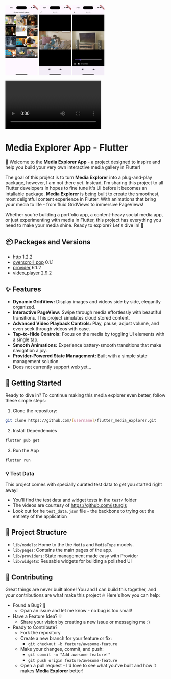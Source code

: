 <img src="lib/assets/img_01.png" alt="image one" width="20%">
<img src="lib/assets/img_02.png" alt="image two" width="20%">
<img src="lib/assets/img_03.png" alt="image three" width="20%">

![Watch Demo Video](lib/assets/intro_video.mp4)

# Media Explorer App - Flutter
🎉 Welcome to the **Media Explorer App** - a project designed to inspire and help you build your very own interactive media gallery in Flutter!

The goal of this project is to turn **Media Explorer** into a plug-and-play package, however, I am not there yet. Instead, I'm sharing this project to all Flutter developers in hopes to fine tune it's UI before it becomes an intallable package. **Media Explorer** is being built to create the smoothest, most delightful content experience in Flutter. With animations that bring your media to life - from fluid GridViews to immersive PageViews! 

Whether you're building a portfolio app, a content-heavy social media app, or just experimenting with media in Flutter, this project has everything you need to make your media shine. Ready to explore? Let's dive in! 🚀

## 📦 Packages and Versions
* [http](https://pub.dev/packages/http) 1.2.2
* [overscroll_pop](https://pub.dev/packages/overscroll_pop) 0.1.1
* [provider](https://pub.dev/packages/provider) 6.1.2
* [video_player](https://pub.dev/packages/video_player) 2.9.2

## ✨ Features
- **Dynamic GridView:** Display images and videos side by side, elegantly organized.
- **Interactive PageView:** Swipe through media effortlessly with beautiful transitions. This project simulates cloud stored content.
- **Advanced Video Playback Controls:** Play, pause, adjust volume, and even seek through videos with ease.
- **Tap-to-Hide Controls:** Focus on the media by toggling UI elements with a single tap.
- **Smooth Animations:** Experience battery-smooth transitions that make navigation a joy.
- **Provider-Powered State Management:** Built with a simple state management solution.
- Does not currently support web yet...

## 📕 Getting Started

Ready to dive in? To continue making this media explorer even better, follow these simple steps:

1. Clone the repository:
```bash
git clone https://github.com/[username]/flutter_media_explorer.git
```
2. Install Dependencies
```bash
flutter pub get
```
3. Run the App
```bash
flutter run
```

### 💡 Test Data
This project comes with specially curated test data to get you started right away!
- You'll find the test data and widget tests in the `test/` folder
- The videos are courtesy of https://github.com/jsturgis
- Look out for he `test_data.json` file - the backbone to trying out the entirety of the application

## 📂 Project Structure
- `lib/models`: Home to the the `Media` and `MediaType` models.
- `lib/pages`: Contains the main pages of the app.
- `lib/providers`: State management made easy with Provider
- `lib/widgets`: Reusable widgets for building a polished UI

## 🤝 Contributing
Great things are never built alone! You and I can build this together, and your contributions are what make this project 🔥 Here's how you can help:

* Found a Bug? 🐞
  * Opan an issue and let me know - no bug is too small!
* Have a Feature Idea? 💡
  * Share your vision by creating a new issue or messaging me :)
* Ready to Contribute?
  * Fork the repository
  * Create a new branch for your feature or fix:
    * `git checkout -b feature/awesome-feature`
  * Make your changes, commit, and push:
    * `git commit -m "Add awesome feature!"`
    * `git push origin feature/awesome-feature`
  * Open a pull request - I'd love to see what you've built and how it makes **Media Explorer** better!
  
   